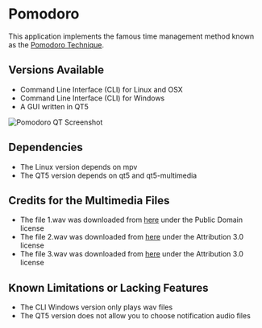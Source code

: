 # Pomodoro

This application implements the famous time management method known as the [Pomodoro Technique][1].

## Versions Available

* Command Line Interface (CLI) for Linux and OSX
* Command Line Interface (CLI) for Windows
* A GUI written in QT5

<img src="https://cloud.githubusercontent.com/assets/1633888/10417811/aac5494c-7016-11e5-9458-246547a5c4cb.png" alt="Pomodoro QT Screenshot">

## Dependencies

* The Linux version depends on mpv
* The QT5 version depends on qt5 and qt5-multimedia

## Credits for the Multimedia Files

* The file 1.wav was downloaded from [here][2] under the Public Domain license
* The file 2.wav was downloaded from [here][3] under the Attribution 3.0 license
* The file 3.wav was downloaded from [here][4] under the Attribution 3.0 license

## Known Limitations or Lacking Features
* The CLI Windows version only plays wav files
* The QT5 version does not allow you to choose notification audio files


[1]: https://en.wikipedia.org/wiki/Pomodoro_Technique
[2]: http://soundbible.com/1795-Electrical-Sweep.html
[3]: http://soundbible.com/1823-Winning-Triumphal-Fanfare.html
[4]: http://soundbible.com/1846-Warbling-Vireo.html
